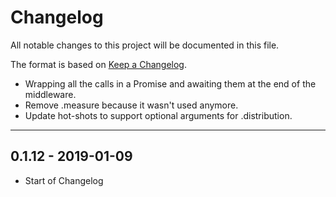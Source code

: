 # Changelog

All notable changes to this project will be documented in this file.

The format is based on [Keep a Changelog](http://keepachangelog.com/en/1.0.0/).

<!-- Unreleased changes should go to UNRELEASED.md -->

* Wrapping all the calls in a Promise and awaiting them at the end of the middleware.
* Remove .measure because it wasn't used anymore.
* Update hot-shots to support optional arguments for .distribution.

---

## 0.1.12 - 2019-01-09

- Start of Changelog

